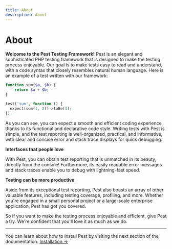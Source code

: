 ```yaml
---
title: About
description: About
---
```


# About

**Welcome to the Pest Testing Framework!** Pest is an elegant and sophisticated PHP testing framework that is designed to make the testing process enjoyable. Our goal is to make tests easy to read and understand, with a code syntax that closely resembles natural human language. Here is an example of a test written with our framework:

```php
function sum($a, $b) {
    return $a + $b;
}

test('sum', function () {
  expect(sum(1, 2))->toBe(3);
});
```

As you can see, you can expect a smooth and efficient coding experience thanks to its functional and declarative code style. Writing tests with Pest is simple, and the test reporting is well-organized, practical, and informative, with clear and concise error and stack trace displays for quick debugging.

**Interfaces that people love**

With Pest, you can obtain test reporting that is unmatched in its beauty, directly from the console! Furthermore, its easily readable error messages and stack traces enable you to debug with lightning-fast speed.

**Testing can be more productive**

Aside from its exceptional test reporting, Pest also boasts an array of other valuable features, including testing coverage, profiling, and more. Whether you're engaged in a small personal project or a large-scale enterprise application, Pest has got you covered.

So if you want to make the testing process enjoyable and efficient, give Pest a try. We're confident that you'll love it as much as we do.

---

You can learn about how to install Pest by visiting the next section of the documentation: [Installation →](/docs/installation)

